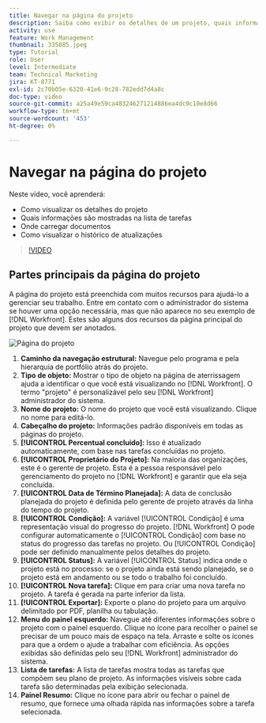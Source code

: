 ```yaml
---
title: Navegar na página do projeto
description: Saiba como exibir os detalhes de um projeto, quais informações são mostradas na lista de tarefas, onde carregar documentos e como exibir o histórico de atualizações no [!DNL  Workfront].
activity: use
feature: Work Management
thumbnail: 335085.jpeg
type: Tutorial
role: User
level: Intermediate
team: Technical Marketing
jira: KT-8771
exl-id: 2c70b05e-6320-41e6-9c28-782edd7d4a8c
doc-type: video
source-git-commit: a25a49e59ca483246271214886ea4dc9c10e8d66
workflow-type: tm+mt
source-wordcount: '453'
ht-degree: 0%

---
```


# Navegar na página do projeto

Neste vídeo, você aprenderá:

* Como visualizar os detalhes do projeto
* Quais informações são mostradas na lista de tarefas
* Onde carregar documentos
* Como visualizar o histórico de atualizações

>[!VIDEO](https://video.tv.adobe.com/v/335085/?quality=12&learn=on)

## Partes principais da página do projeto

A página do projeto está preenchida com muitos recursos para ajudá-lo a gerenciar seu trabalho. Entre em contato com o administrador do sistema se houver uma opção necessária, mas que não aparece no seu exemplo de [!DNL Workfront]. Estes são alguns dos recursos da página principal do projeto que devem ser anotados.

![Página do projeto](assets/project-page-graphic-for-planner.png)

1. **Caminho da navegação estrutural:** Navegue pelo programa e pela hierarquia de portfólio atrás do projeto.
2. **Tipo de objeto:** Mostrar o tipo de objeto na página de aterrissagem ajuda a identificar o que você está visualizando no [!DNL Workfront]. O termo &quot;projeto&quot; é personalizável pelo seu [!DNL Workfront] administrador do sistema.
3. **Nome do projeto:** O nome do projeto que você está visualizando. Clique no nome para editá-lo.
4. **Cabeçalho do projeto:** Informações padrão disponíveis em todas as páginas do projeto.
5. **[!UICONTROL Percentual concluído]:** Isso é atualizado automaticamente, com base nas tarefas concluídas no projeto.
6. **[!UICONTROL Proprietário do Projeto]:** Na maioria das organizações, este é o gerente de projeto. Esta é a pessoa responsável pelo gerenciamento do projeto no [!DNL Workfront] e garantir que ela seja concluída.
7. **[!UICONTROL Data de Término Planejada]:** A data de conclusão planejada do projeto é definida pelo gerente de projeto através da linha do tempo do projeto.
8. **[!UICONTROL Condição]:** A variável [!UICONTROL Condição] é uma representação visual do progresso do projeto. [!DNL Workfront] O pode configurar automaticamente o [!UICONTROL Condição] com base no status do progresso das tarefas no projeto. Ou [!UICONTROL Condição] pode ser definido manualmente pelos detalhes do projeto.
9. **[!UICONTROL Status]:** A variável [!UICONTROL Status] indica onde o projeto está no processo: se o projeto ainda está sendo planejado, se o projeto está em andamento ou se todo o trabalho foi concluído.
10. **[!UICONTROL Nova tarefa]:** Clique em para criar uma nova tarefa no projeto. A tarefa é gerada na parte inferior da lista.
11. **[!UICONTROL Exportar]:** Exporte o plano do projeto para um arquivo delimitado por PDF, planilha ou tabulação.
12. **Menu do painel esquerdo:** Navegue até diferentes informações sobre o projeto com o painel esquerdo. Clique no ícone para recolher o painel se precisar de um pouco mais de espaço na tela. Arraste e solte os ícones para que a ordem o ajude a trabalhar com eficiência. As opções exibidas são definidas pelo seu [!DNL Workfront] administrador do sistema.
13. **Lista de tarefas:** A lista de tarefas mostra todas as tarefas que compõem seu plano de projeto. As informações visíveis sobre cada tarefa são determinadas pela exibição selecionada.
14. **Painel Resumo:** Clique no ícone para abrir ou fechar o painel de resumo, que fornece uma olhada rápida nas informações sobre a tarefa selecionada.

<!---
learn more:
simplified left navigation
edit projects
new toolbar for lists
--->
